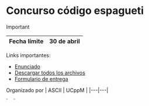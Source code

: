 # Concurso código espagueti

> [!IMPORTANT]
> | Fecha límite | 30 de abril |
> |---|---|

Links importantes:
- [Enunciado](https://github.com/UCppM/concurso-codigo-espagueti/blob/main/codigo_espageti.pdf)
- [Descargar todos los archivos](https://github.com/UCppM/concurso-codigo-espagueti/archive/refs/heads/main.zip)
- [Formulario de entrega](https://example.com)


Organizado por
| ASCII | UCppM |
|---|---|


<div style="display: flex; flex-direction: row;">
<a href="https://twitter.com/asciifdi?lang=en">
<img src="https://github.com/UCppM/concurso-codigo-espagueti/assets/43295942/5cc5292c-bcaf-4c30-9765-70e6e7b8cdf0" style="width: 20%"/>
</a>
<a href="https://www.instagram.com/ucppm_/">
<img src="https://github.com/UCppM/concurso-codigo-espagueti/assets/43295942/778a12b4-81ef-4d57-980b-068d0079e01d" style="width: 20%"/>
</a>
</div>
